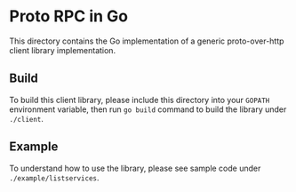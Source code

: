 
# Proto RPC in Go

This directory contains the Go implementation of a generic
proto-over-http client library implementation.

## Build

To build this client library, please include this directory into your
`GOPATH` environment variable, then run `go build` command to build
the library under `./client`.

## Example

To understand how to use the library, please see sample code under
`./example/listservices`.
